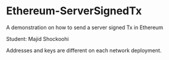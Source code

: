 # Ethereum-ServerSignedTx

A demonstration on how to send a server signed Tx in Ethereum

Student: Majid Shockoohi

Addresses and keys are different on each network deployment.
